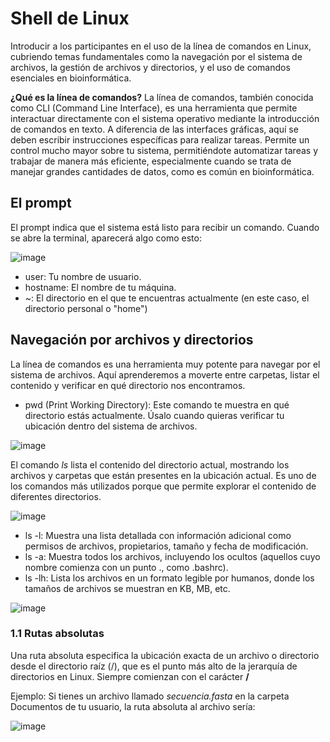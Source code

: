 # Shell de Linux

Introducir a los participantes en el uso de la línea de comandos en Linux, cubriendo temas fundamentales como la navegación
por el sistema de archivos, la gestión de archivos y directorios, y el uso de comandos esenciales en bioinformática. 

**¿Qué es la línea de comandos?**
La línea de comandos, también conocida como CLI (Command Line Interface), es una herramienta que permite interactuar directamente
con el sistema operativo mediante la introducción de comandos en texto. A diferencia de las interfaces gráficas, aquí se deben
escribir instrucciones específicas para realizar tareas. Permite un control mucho mayor sobre tu sistema, permitiéndote automatizar
tareas y trabajar de manera más eficiente, especialmente cuando se trata de manejar grandes cantidades de datos,
como es común en bioinformática.



## El prompt

El prompt indica que el sistema está listo para recibir un comando. Cuando se abre la terminal, aparecerá algo como esto:

![image](https://github.com/user-attachments/assets/0f88b950-d2bf-43c6-9071-44736ee2d935)

+ user: Tu nombre de usuario.
+ hostname: El nombre de tu máquina.
+ ~: El directorio en el que te encuentras actualmente (en este caso, el directorio personal o "home")


## Navegación por archivos y directorios

La línea de comandos es una herramienta muy potente para navegar por el sistema de archivos. Aquí aprenderemos a moverte entre carpetas, 
listar el contenido y verificar en qué directorio nos encontramos.



+ pwd (Print Working Directory): Este comando te muestra en qué directorio estás actualmente. Úsalo cuando quieras verificar tu ubicación dentro del sistema de archivos.

![image](https://github.com/user-attachments/assets/7ee5ac00-53d5-454f-8bd5-efd601ebc877)


El comando _ls_ lista el contenido del directorio actual, mostrando los archivos y carpetas que están presentes en la ubicación actual. 
Es uno de los comandos más utilizados porque que permite explorar el contenido de diferentes directorios.


![image](https://github.com/user-attachments/assets/0efc752e-520b-438d-acc6-05eaa8b94878)

+ ls -l: Muestra una lista detallada con información adicional como permisos de archivos, propietarios, tamaño y fecha de modificación.
+ ls -a: Muestra todos los archivos, incluyendo los ocultos (aquellos cuyo nombre comienza con un punto ., como .bashrc).
+ ls -lh: Lista los archivos en un formato legible por humanos, donde los tamaños de archivos se muestran en KB, MB, etc.

![image](https://github.com/user-attachments/assets/7ce84ba6-59f9-4169-a146-ace7a825abb5)

























### 1.1 Rutas absolutas

Una ruta absoluta especifica la ubicación exacta de un archivo o directorio desde el directorio raíz (/), 
que es el punto más alto de la jerarquía de directorios en Linux. Siempre comienzan con el carácter **/**

Ejemplo: Si tienes un archivo llamado _secuencia.fasta_ en la carpeta Documentos de tu usuario, la ruta absoluta al archivo sería:






![image](https://github.com/user-attachments/assets/c65f89ab-3b35-4acb-8c92-abbb6f39ca0a)
